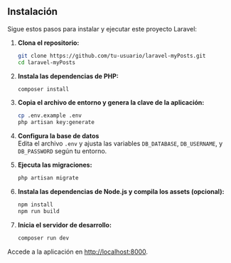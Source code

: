 ## Instalación

Sigue estos pasos para instalar y ejecutar este proyecto Laravel:

1. **Clona el repositorio:**
   ```bash
   git clone https://github.com/tu-usuario/laravel-myPosts.git
   cd laravel-myPosts
   ```

2. **Instala las dependencias de PHP:**
   ```bash
   composer install
   ```

3. **Copia el archivo de entorno y genera la clave de la aplicación:**
   ```bash
   cp .env.example .env
   php artisan key:generate
   ```

4. **Configura la base de datos**  
   Edita el archivo `.env` y ajusta las variables `DB_DATABASE`, `DB_USERNAME`, y `DB_PASSWORD` según tu entorno.

5. **Ejecuta las migraciones:**
   ```bash
   php artisan migrate
   ```

6. **Instala las dependencias de Node.js y compila los assets (opcional):**
   ```bash
   npm install
   npm run build
   ```

7. **Inicia el servidor de desarrollo:**
   ```bash
   composer run dev
   ```

Accede a la aplicación en [http://localhost:8000](http://localhost:8000).
